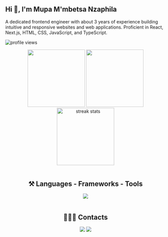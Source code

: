 
<h2>Hi 👋, I'm Mupa M'mbetsa Nzaphila</h2>

A dedicated frontend engineer with about 3 years of experience building intuitive and
responsive websites and web applications. Proficient in React, Next.js, HTML, CSS, JavaScript, and TypeScript.

<p align="left"> <img src="https://komarev.com/ghpvc/?username=Mupa1&label=Profile%20views&color=0e75b6&style=flat" alt="profile views" /> </p>

<div align="center">
  <img height="180em" src="https://github-readme-stats.vercel.app/api?username=Mupa1&show_icons=true&theme=tokyonight&include_all_commits=true&count_private=true" />
  <img height="180em" src="https://github-readme-stats.vercel.app/api/top-langs/?username=Mupa1&layout=compact&langs_count=6&theme=tokyonight" />
  <img height="180em" src="https://streak-stats.demolab.com/?user=Mupa1&count_private=true&theme=tokyonight&border_radius=10" alt="streak stats"/>
</div>

<br/>

<h2 align="center">⚒️ Languages - Frameworks - Tools</h2>

<div align="center">
    <img align="center" src="https://skillicons.dev/icons?i=react,nextjs,redux,tailwind,materialui,sass,html,css,js,ts,aws,figma,graphql,vite,webpack,vitest,jest,jquery,nodejs,postgres,rails" />
</div>

<br/>

<h2 align="center">👩🏽‍💻 Contacts </h2>

<div align="center">
  <a href="https://www.linkedin.com/in/mupa-nzaphila" target="_blank"><img src="https://img.shields.io/badge/LinkedIn-0077B5?style=for-the-badge&logo=linkedin&logoColor=white" target="_blank"></a>
  <a href = "mailto:mupasmail@gmail.com"><img src="https://img.shields.io/badge/Gmail-D14836?style=for-the-badge&logo=gmail&logoColor=white" target="_blank"></a>
</div>





